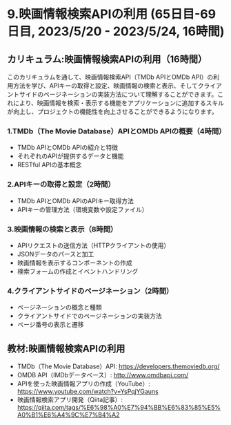 # 9.映画情報検索APIの利用 (65日目-69日目, 2023/5/20 - 2023/5/24, 16時間)

## カリキュラム:映画情報検索APIの利用（16時間）
このカリキュラムを通して、映画情報検索API（TMDb APIとOMDb API）の利用方法を学び、APIキーの取得と設定、映画情報の検索と表示、そしてクライアントサイドのページネーションの実装方法について理解することができます。これにより、映画情報を検索・表示する機能をアプリケーションに追加するスキルが向上し、プロジェクトの機能性を向上させることができるようになります。

### 1.TMDb（The Movie Database）APIとOMDb APIの概要（4時間）
- TMDb APIとOMDb APIの紹介と特徴
- それぞれのAPIが提供するデータと機能
- RESTful APIの基本概念
### 2.APIキーの取得と設定（2時間）
- TMDb APIとOMDb APIのAPIキー取得方法
- APIキーの管理方法（環境変数や設定ファイル）
### 3.映画情報の検索と表示（8時間）
- APIリクエストの送信方法（HTTPクライアントの使用）
- JSONデータのパースと加工
- 映画情報を表示するコンポーネントの作成
- 検索フォームの作成とイベントハンドリング
### 4.クライアントサイドのページネーション（2時間）
- ページネーションの概念と種類
- クライアントサイドでのページネーションの実装方法
- ページ番号の表示と遷移


## 教材:映画情報検索APIの利用
- TMDb（The Movie Database）API: https://developers.themoviedb.org/
- OMDB API（IMDbデータベース）: http://www.omdbapi.com/
- APIを使った映画情報アプリの作成（YouTube）: https://www.youtube.com/watch?v=YsPqjYGauns
- 映画情報検索アプリ開発（Qiita記事）: https://qiita.com/tags/%E6%98%A0%E7%94%BB%E6%83%85%E5%A0%B1%E6%A4%9C%E7%B4%A2